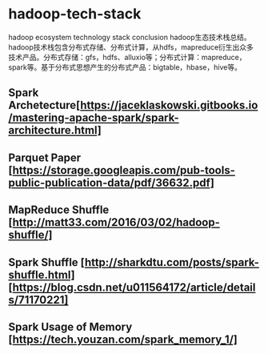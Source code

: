 # hadoop-tech-stack
hadoop ecosystem technology stack conclusion
hadoop生态技术栈总结。
hadoop技术栈包含分布式存储、分布式计算，从hdfs，mapreduce衍生出众多技术产品。分布式存储：gfs，hdfs、alluxio等；分布式计算：mapreduce，spark等。基于分布式思想产生的分布式产品：bigtable，hbase，hive等。

## Spark Archetecture[https://jaceklaskowski.gitbooks.io/mastering-apache-spark/spark-architecture.html]

## Parquet Paper [https://storage.googleapis.com/pub-tools-public-publication-data/pdf/36632.pdf]

## MapReduce Shuffle [http://matt33.com/2016/03/02/hadoop-shuffle/]

## Spark Shuffle [http://sharkdtu.com/posts/spark-shuffle.html] [https://blog.csdn.net/u011564172/article/details/71170221]

## Spark Usage of Memory [https://tech.youzan.com/spark_memory_1/]

